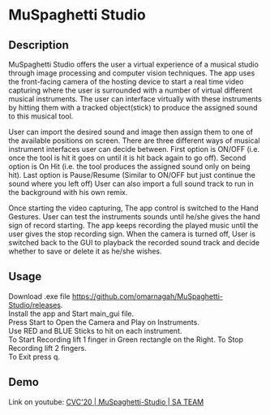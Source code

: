 # MuSpaghetti Studio
## Description
MuSpaghetti Studio offers the user a virtual experience of a musical studio through image processing and computer vision techniques. The app uses the front-facing camera of the hosting device to start a real time video capturing where the user is surrounded with a number of virtual different musical instruments. The user can interface virtually with these instruments by hitting them with a tracked object(stick) to produce the assigned sound to this musical tool.  

User can import the desired sound and image then assign them to one of the available positions on screen. There are three different ways of musical instrument interfaces user can decide between. First option is ON/OFF (i.e. once the tool is hit it goes on until it is hit back again to go off). Second option is On Hit (i.e. the tool produces the assigned sound only on being hit). Last option is Pause/Resume (Similar to ON/OFF but just continue the sound where you left off) User can also import a full sound track to run in the background with his own remix.

Once starting the video capturing, The app control is switched to the Hand Gestures. User can test the instruments sounds until he/she gives the hand sign of record starting. The app keeps recording the played music until the user gives the stop recording sign. When the camera is turned off, User is switched back to the GUI to playback the recorded sound track and decide whether to save or delete it as he/she wishes.

## Usage
Download .exe file 
https://github.com/omarnagah/MuSpaghetti-Studio/releases.  
Install the app and Start main_gui file.  
Press Start to Open the Camera and Play on Instruments.  
Use RED and BLUE Sticks to hit on each instrument.  
To Start Recording lift 1 finger in Green rectangle on the Right.
To Stop Recording lift 2 fingers.  
To Exit press q.

## Demo
Link on youtube: [CVC'20 | MuSpaghetti-Studio | SA TEAM](https://www.youtube.com/watch?v=qwyO10KqQKY)
